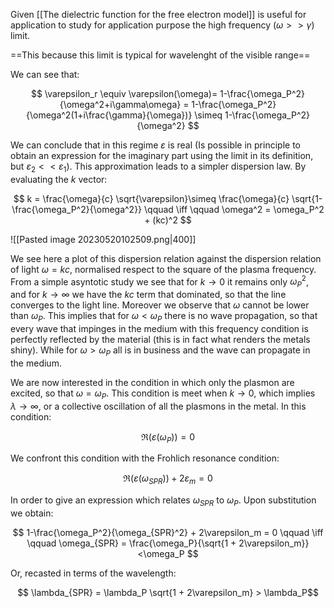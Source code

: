 Given [[The dielectric function for the free electron model]] is useful for application to study for application purpose the high frequency $(\omega>>\gamma)$ limit.

==This because this limit is typical for wavelenght of the visible range==

We can see that:

$$ \varepsilon_r \equiv \varepsilon(\omega)= 1-\frac{\omega_P^2}{\omega^2+i\gamma\omega} = 1-\frac{\omega_P^2}{\omega^2(1+i\frac{\gamma}{\omega})} \simeq 1-\frac{\omega_P^2}{\omega^2} $$

We can conclude that in this regime $\varepsilon$ is real (Is possible in principle to obtain an expression for the imaginary part using the limit in its definition, but $\varepsilon_2 <<\varepsilon_1$). 
This approximation leads to a simpler dispersion law. By evaluating the $k$ vector:

$$ k = \frac{\omega}{c} \sqrt{\varepsilon}\simeq \frac{\omega}{c} \sqrt{1-\frac{\omega_P^2}{\omega^2}} \qquad \iff \qquad \omega^2 = \omega_P^2 + (kc)^2  $$

![[Pasted image 20230520102509.png|400]]

We see here a plot of this dispersion relation against the dispersion relation of light $\omega=kc$, normalised respect to the square of the plasma frequency.
From a simple asyntotic study we see that for $k \to 0$ it remains only $\omega^2_P$, and for $k \to \infty$ we have the $kc$ term that dominated, so that the line converges to the light line.
Moreover we observe that $\omega$ cannot be lower than $\omega_P$. 
This implies that for $\omega<\omega_P$ there is no wave propagation, so that every wave that impinges in the medium with this frequency condition is perfectly reflected by the material (this is in fact what renders the metals shiny).
While for $\omega>\omega_P$ all is in business and the wave can propagate in the medium.

We are now interested in the condition in which only the plasmon are excited, so that $\omega=\omega_P$.
This condition is meet when $k \to 0$, which implies $\lambda \to \infty$, or a collective oscillation of all the plasmons in the metal. In this condition:

$$ \Re(\varepsilon(\omega_P)) =0 $$

We confront this condition with the Frohlich resonance condition:

$$ \Re(\varepsilon(\omega_{SPR})) +2 \varepsilon_m=0 $$

In order to give an expression which relates $\omega_{SPR}$ to $\omega_P$.
Upon substitution we obtain:

$$ 1-\frac{\omega_P^2}{\omega_{SPR}^2} + 2\varepsilon_m = 0 \qquad \iff \qquad \omega_{SPR} = \frac{\omega_P}{\sqrt{1 + 2\varepsilon_m}}<\omega_P $$

Or, recasted in terms of the wavelength:

$$ \lambda_{SPR} = \lambda_P \sqrt{1 + 2\varepsilon_m} > \lambda_P$$

